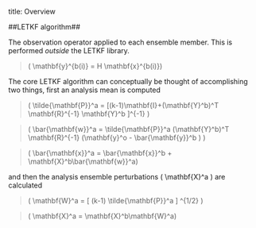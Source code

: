 title: Overview


##LETKF algorithm##

The observation operator applied to each ensemble member. This is performed *outside* the LETKF library.
> \( \mathbf{y}^{b(i)} = H \mathbf{x}^{b(i)}\)

The core LETKF algorithm can conceptually be thought of accomplishing two things, first an analysis mean is computed

> \( \tilde{\mathbf{P}}^a = [(k-1)\mathbf{I}+(\mathbf{Y}^b)^T \mathbf{R}^{-1} \mathbf{Y}^b ]^{-1} \)

> \( \bar{\mathbf{w}}^a = \tilde{\mathbf{P}}^a (\mathbf{Y}^b)^T \mathbf{R}^{-1} (\mathbf{y}^o - \bar{\mathbf{y}}^b ) \)

> \( \bar{\mathbf{x}}^a = \bar{\mathbf{x}}^b + \mathbf{X}^b\bar{\mathbf{w}}^a\)

and then the analysis ensemble perturbations \( \mathbf{X}^a \)  are calculated

> \( \mathbf{W}^a = [ (k-1) \tilde{\mathbf{P}}^a ] ^{1/2} \)

> \( \mathbf{X}^a = \mathbf{X}^b\mathbf{W}^a\)